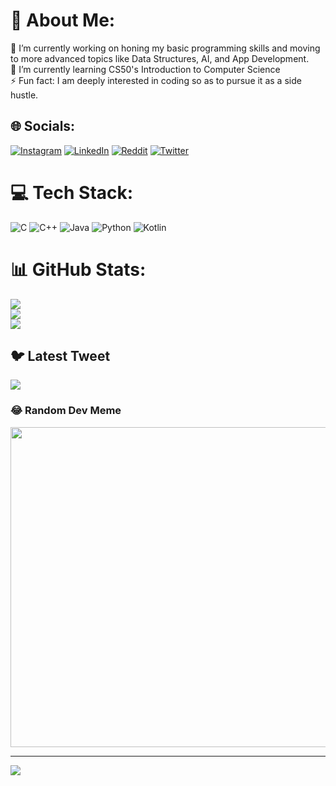 # 💫 About Me:
🔭 I’m currently working on honing my basic programming skills and moving to more advanced topics like Data Structures, AI, and App Development.<br>🌱 I’m currently learning CS50's Introduction to Computer Science<br>⚡ Fun fact: I am deeply interested in coding so as to pursue it as a side hustle.


## 🌐 Socials:
[![Instagram](https://img.shields.io/badge/Instagram-%23E4405F.svg?logo=Instagram&logoColor=white)](https://instagram.com/pranaav04) [![LinkedIn](https://img.shields.io/badge/LinkedIn-%230077B5.svg?logo=linkedin&logoColor=white)](https://linkedin.com/in/pranaav04) [![Reddit](https://img.shields.io/badge/Reddit-%23FF4500.svg?logo=Reddit&logoColor=white)](https://reddit.com/user/pranaav04) [![Twitter](https://img.shields.io/badge/Twitter-%231DA1F2.svg?logo=Twitter&logoColor=white)](https://twitter.com/pranaav04) 

# 💻 Tech Stack:
![C](https://img.shields.io/badge/c-%2300599C.svg?style=for-the-badge&logo=c&logoColor=white) ![C++](https://img.shields.io/badge/c++-%2300599C.svg?style=for-the-badge&logo=c%2B%2B&logoColor=white) ![Java](https://img.shields.io/badge/java-%23ED8B00.svg?style=for-the-badge&logo=java&logoColor=white) ![Python](https://img.shields.io/badge/python-3670A0?style=for-the-badge&logo=python&logoColor=ffdd54) ![Kotlin](https://img.shields.io/badge/kotlin-%230095D5.svg?style=for-the-badge&logo=kotlin&logoColor=white)
# 📊 GitHub Stats:
![](https://github-readme-stats.vercel.app/api?username=pranaav04&theme=dark&hide_border=false&include_all_commits=false&count_private=false)<br/>
![](https://github-readme-streak-stats.herokuapp.com/?user=pranaav04&theme=dark&hide_border=false)<br/>
![](https://github-readme-stats.vercel.app/api/top-langs/?username=pranaav04&theme=dark&hide_border=false&include_all_commits=false&count_private=false&layout=compact)

## 🐦 Latest Tweet
[![](https://gtce.itsvg.in/api?username=pranaav04)](https://github.com/VishwaGauravIn/github-twitter-card-embed)

### 😂 Random Dev Meme
<img src="https://rm.up.railway.app/" width="512px"/>

---
[![](https://visitcount.itsvg.in/api?id=pranaav04&icon=0&color=0)](https://visitcount.itsvg.in)

<!-- Proudly created with GPRM ( https://gprm.itsvg.in ) -->
